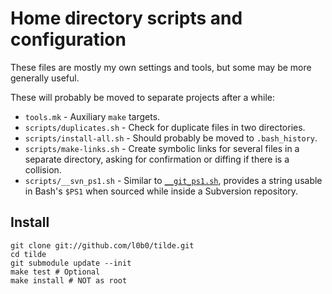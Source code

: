 Home directory scripts and configuration
========================================

These files are mostly my own settings and tools, but some may be more generally useful.

These will probably be moved to separate projects after a while:

* `tools.mk` - Auxiliary `make` targets.
* `scripts/duplicates.sh` - Check for duplicate files in two directories.
* `scripts/install-all.sh` - Should probably be moved to `.bash_history`.
* `scripts/make-links.sh` - Create symbolic links for several files in a separate directory, asking for confirmation or diffing if there is a collision.
* `scripts/__svn_ps1.sh` - Similar to [`__git_ps1.sh`](), provides a string usable in Bash's `$PS1` when sourced while inside a Subversion repository.

Install
-------

    git clone git://github.com/l0b0/tilde.git
    cd tilde
    git submodule update --init
    make test # Optional
    make install # NOT as root
